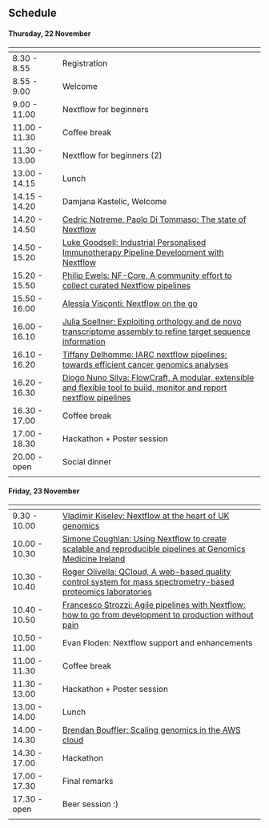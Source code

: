 ## Schedule

#### Thursday, 22 November

|<img width=150/>|                            |
|------------- |----------------------------|
| 8.30 - 8.55  | Registration               |
| 8.55 - 9.00  | Welcome                    |
| 9.00 - 11.00 | Nextflow for beginners     |
| 11.00 - 11.30 | Coffee break              |
| 11.30 - 13.00 | Nextflow for beginners (2)|
| 13.00 - 14.15 | Lunch                     |
| 14.15 - 14.20 | Damjana Kastelic, Welcome | 
| 14.20 - 14.50 | [Cedric Notreme, Paolo Di Tommaso: The state of Nextflow](https://github.com/nextflow-io/nf-hack18/blob/master/abstracts.md#the-state-of-nextflow) | 
| 14.50 - 15.20 | [Luke Goodsell: Industrial Personalised Immunotherapy Pipeline Development with Nextflow](https://github.com/nextflow-io/nf-hack18/blob/master/abstracts.md#industrial-personalised-immunotherapy-pipeline-development-with-nextflow) | 
| 15.20 - 15.50 | [Philip Ewels: NF-Core, A community effort to collect curated Nextflow pipelines](https://github.com/nextflow-io/nf-hack18/blob/master/abstracts.md#nf-core-a-community-effort-to-collect-curated-nextflow-pipelines) |
| 15.50 - 16.00 | [Alessia Visconti: Nextflow on the go](https://github.com/nextflow-io/nf-hack18/blob/master/abstracts.md#nextflow-on-the-go) |
| 16.00 - 16.10 | [Julia Soellner: Exploiting orthology and de novo transcriptome assembly to refine target sequence information](https://github.com/nextflow-io/nf-hack18/blob/master/abstracts.md#exploiting-orthology-and-de-novo-transcriptome-assembly-to-refine-target-sequence-information) | 
| 16.10 - 16.20 | [Tiffany Delhomme: IARC nextflow pipelines: towards efficient cancer genomics analyses](https://github.com/nextflow-io/nf-hack18/blob/master/abstracts.md#iarc-nextflow-pipelines-towards-efficient-cancer-genomics-analyses) | 
| 16.20 - 16.30 | [Diogo Nuno Silva: FlowCraft, A modular, extensible and flexible tool to build, monitor and report nextflow pipelines](https://github.com/nextflow-io/nf-hack18/blob/master/abstracts.md#flowcraft-a-modular-extensible-and-flexible-tool-to-build-monitor-and-report-nextflow-pipelines) | 
| 16.30 - 17.00 | Coffee break              |
| 17.00 - 18.30 | Hackathon + Poster session|
| 20.00 - open  | Social dinner             |
|              |                            |

#### Friday, 23 November

|<img width=150/>|                            |
|---------------|---------------------------|
| 9.30 - 10.00  | [Vladimir Kiselev: Nextflow at the heart of UK genomics](https://github.com/nextflow-io/nf-hack18/blob/master/abstracts.md#nextflow-at-the-heart-of-uk-genomics) |
| 10.00 - 10.30 | [Simone Coughlan: Using Nextflow to create scalable and reproducible pipelines at Genomics Medicine Ireland](https://github.com/nextflow-io/nf-hack18/blob/master/abstracts.md#using-nextflow-to-create-scalable-and-reproducible-pipelines-at-genomics-medicine-ireland) | 
| 10.30 - 10.40 | [Roger Olivella: QCloud, A web-based quality control system for mass spectrometry-based proteomics laboratories](https://github.com/nextflow-io/nf-hack18/blob/master/abstracts.md#qcloud-a-web-based-quality-control-system-for-mass-spectrometry-based-proteomics-laboratories) |
| 10.40 - 10.50 | [Francesco Strozzi: Agile pipelines with Nextflow: how to go from development to production without pain](https://github.com/nextflow-io/nf-hack18/blob/master/abstracts.md#agile-pipelines-with-nextflow-how-to-go-from-development-to-production-without-pain) |
| 10.50 - 11.00 | Evan Floden: Nextflow support and enhancements |
| 11.00 - 11.30 | Coffee break              |
| 11.30 - 13.00 | Hackathon + Poster session|
| 13.00 - 14.00 | Lunch                     |
| 14.00 - 14.30 | [Brendan Bouffler: Scaling genomics in the AWS cloud](https://github.com/nextflow-io/nf-hack18/blob/master/abstracts.md#scaling-genomics-in-the-aws-cloud) | 
| 14.30 - 17.00 | Hackathon                 |
| 17.00 - 17.30 | Final remarks             |
| 17.30 - open  | Beer session :)           |  
|               |                           |


